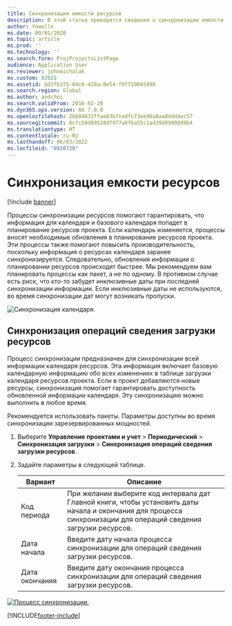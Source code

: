 ```yaml
---
title: Синхронизация емкости ресурсов
description: В этой статье приводятся сведения о синхронизации емкости ресурсов между календарями и проектами.
author: Yowelle
ms.date: 09/01/2020
ms.topic: article
ms.prod: ''
ms.technology: ''
ms.search.form: ProjProjectsListPage
audience: Application User
ms.reviewer: johnmichalak
ms.custom: 82022
ms.assetid: bd2fb375-84c6-428a-8e54-f0f719045898
ms.search.region: Global
ms.author: andchoi
ms.search.validFrom: 2016-02-28
ms.dyn365.ops.version: AX 7.0.0
ms.openlocfilehash: 2b684833ffae83b7cedfc73ee96a8aa8ddd4ec57
ms.sourcegitcommit: 6cfc50d89528df977a8f6a55c1ad39d99800d9b4
ms.translationtype: HT
ms.contentlocale: ru-RU
ms.lasthandoff: 06/03/2022
ms.locfileid: "8920720"
---
```

# <a name="synchronize-resource-capacity"></a>Синхронизация емкости ресурсов

[!include [banner](../includes/banner.md)]

Процессы синхронизации ресурсов помогают гарантировать, что информация для календаря и базового календаря попадет в планирование ресурсов проекта. Если календарь изменяется, процессы вносят необходимые обновления в планирование ресурсов проекта. Эти процессы также помогают повысить производительность, поскольку информация о ресурсах календаря заранее синхронизируется. Следовательно, обновления информации о планировании ресурсов происходят быстрее. Мы рекомендуем вам планировать процессы как пакет, а не по одному. В противном случае есть риск, что кто-то забудет инклюзивные даты при последней синхронизации информации. Если инклюзивные даты не используются, во время синхронизации дат могут возникать пропуски.

![Синхронизация календаря.](./media/projectresourcing04-1024x471.jpg)

## <a name="synchronize-resource-capacity-roll-ups"></a>Синхронизация операций сведения загрузки ресурсов

Процесс синхронизации предназначен для синхронизации всей информации календаря ресурсов. Эта информация включает базовую календарную информацию обо всех изменениях в таблице загрузки календаря ресурсов проекта. Если в проект добавляются новые ресурсы, синхронизация помогает гарантировать доступность обновленной информации календаря. Эту синхронизацию можно выполнить в любое время.

Рекомендуется использовать пакеты. Параметры доступны во время синхронизации зарезервированных мощностей.

1. Выберите **Управление проектами и учет** &gt; **Периодический** &gt; **Синхронизация загрузки** &gt; **Синхронизация операций сведения загрузки ресурсов**.
2. Задайте параметры в следующей таблице.

    | Вариант      | Описание |
    |-------------|-------------|
    | Код периода | При желании выберите код интервала дат Главной книги, чтобы установить даты начала и окончания для процесса синхронизации для операций сведения загрузки ресурсов. |
    | Дата начала  | Введите дату начала процесса синхронизации для операций сведения загрузки ресурсов. |
    | Дата окончания    | Введите дату окончания процесса синхронизации для операций сведения загрузки ресурсов. |

[![Процесс синхронизации.](./media/projectresourcing09.jpg)](./media/projectresourcing09.jpg)


[!INCLUDE[footer-include](../includes/footer-banner.md)]
